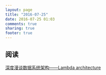 ```yaml
---
layout: page
title: "2016-07-25"
date: 2016-07-25 01:03
comments: true
sharing: true
footer: true
---
```


## 阅读

[深度漫谈数据系统架构——Lambda architecture](https://mp.weixin.qq.com/s?__biz=MzI0NTE4NjA0OQ==&mid=2658351549&idx=1&sn=7b8cb92e6d70b9a16807a860bd91c47b)
